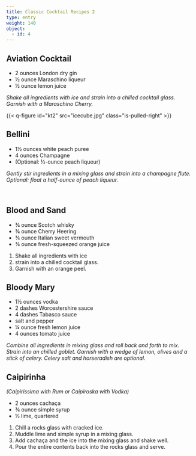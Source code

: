 ```yaml
---
title: Classic Cocktail Recipes 2
type: entry
weight: 140
object:
  - id: 4
---
```




## Aviation Cocktail ##

- 2 ounces London dry gin
- ½ ounce Maraschino liqueur
- ½ ounce lemon juice

*Shake all ingredients with ice and strain into a chilled cocktail glass. Garnish with a Maraschino Cherry.*

{{< q-figure id="kt2"  src="icecube.jpg" class="is-pulled-right"  >}}


## Bellini ##

- 1½ ounces white peach puree
- 4 ounces Champagne
- (Optional: ½-ounce peach liqueur)

*Gently stir ingredients in a mixing glass and strain into a champagne flute. Optional: float a half-ounce of peach liqueur.*

 

## Blood and Sand ##

- ¾ ounce Scotch whisky
-  ¾ ounce Cherry Heering
- ¾ ounce Italian sweet vermouth
- ¾ ounce fresh-squeezed orange juice


1. Shake all ingredients with ice
2. strain into a chilled cocktail glass.
3. Garnish with an orange peel.


## Bloody Mary ##

- 1½ ounces vodka
- 2 dashes Worcestershire sauce
- 4 dashes Tabasco sauce
- salt and pepper
- ¼ ounce fresh lemon juice
- 4 ounces tomato juice

*Combine all ingredients in mixing glass and roll back and forth to mix. Strain into an chilled goblet. Garnish with a wedge of lemon, olives and a stick of celery. Celery salt and horseradish are optional.*


## Caipirinha ##
*(Caipirissima with Rum or Caipiroska with Vodka)*

- 2 ounces cachaça
- ¾ ounce simple syrup
- ½ lime, quartered

1. Chill a rocks glass with cracked ice.
2. Muddle lime and simple syrup in a mixing glass.
3. Add cachaça and the ice into the mixing glass and shake well.
5. Pour the entire contents back into the rocks glass and serve.
